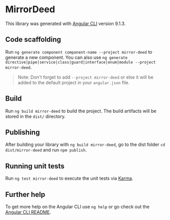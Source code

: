 # MirrorDeed

This library was generated with [Angular CLI](https://github.com/angular/angular-cli) version 9.1.3.

## Code scaffolding

Run `ng generate component component-name --project mirror-deed` to generate a new component. You can also use `ng generate directive|pipe|service|class|guard|interface|enum|module --project mirror-deed`.
> Note: Don't forget to add `--project mirror-deed` or else it will be added to the default project in your `angular.json` file. 

## Build

Run `ng build mirror-deed` to build the project. The build artifacts will be stored in the `dist/` directory.

## Publishing

After building your library with `ng build mirror-deed`, go to the dist folder `cd dist/mirror-deed` and run `npm publish`.

## Running unit tests

Run `ng test mirror-deed` to execute the unit tests via [Karma](https://karma-runner.github.io).

## Further help

To get more help on the Angular CLI use `ng help` or go check out the [Angular CLI README](https://github.com/angular/angular-cli/blob/master/README.md).

